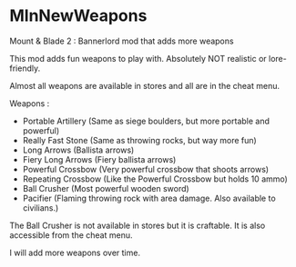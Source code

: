 # MlnNewWeapons
Mount & Blade 2 : Bannerlord mod that adds more weapons

This mod adds fun weapons to play with. Absolutely NOT realistic or lore-friendly.

Almost all weapons are available in stores and all are in the cheat menu.

Weapons :
- Portable Artillery (Same as siege boulders, but more portable and powerful)
- Really Fast Stone (Same as throwing rocks, but way more fun)
- Long Arrows (Ballista arrows)
- Fiery Long Arrows (Fiery ballista arrows)
- Powerful Crossbow (Very powerful crossbow that shoots arrows)
- Repeating Crossbow (Like the Powerful Crossbow but holds 10 ammo)
- Ball Crusher (Most powerful wooden sword)
- Pacifier (Flaming throwing rock with area damage. Also available to civilians.)

The Ball Crusher is not available in stores but it is craftable. It is also accessible from the cheat menu.

I will add more weapons over time.
